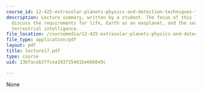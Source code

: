 ```yaml
---
course_id: 12-425-extrasolar-planets-physics-and-detection-techniques-fall-2007
description: Lecture summary, written by a student. The focus of this lecture is to
  discuss the requirements for life, Earth as an exoplanet, and the search for extra
  terrestrial intelligence.
file_location: /coursemedia/12-425-extrasolar-planets-physics-and-detection-techniques-fall-2007/13bfaceb2ffcea193715461be6666e9c_lecture17.pdf
file_type: application/pdf
layout: pdf
title: lecture17.pdf
type: course
uid: 13bfaceb2ffcea193715461be6666e9c

---
```

None
